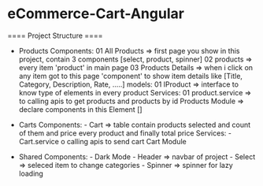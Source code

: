 # eCommerce-Cart-Angular
==== Project Structure  ====

* Products
  	Components:
      01 All Products => first page you show in this project, contain 3 components [select, product, spinner]
      02 products => every item 'product' in main page
      03 Products Details => when i click on any item got to this page 'component' to show item details like [Title, Category,           Description, Rate, .....] 
    models:
      01 IProduct => interface to know type of elements in every product
  	Services:
  		01 product.service => to calling apis to get products and products by id
    Products Module => declare components in this Element [] 

* Carts
  	Components:
  		- Cart => table contain products selected and count of them and price every product and finally total price
  	Services:
  		- Cart.service o calling apis to send cart
    Cart Module

* Shared
   Components:
      - Dark Mode 
      - Header => navbar of project
      - Select => seleced item to change categories
      - Spinner => spinner for lazy loading
  

    
